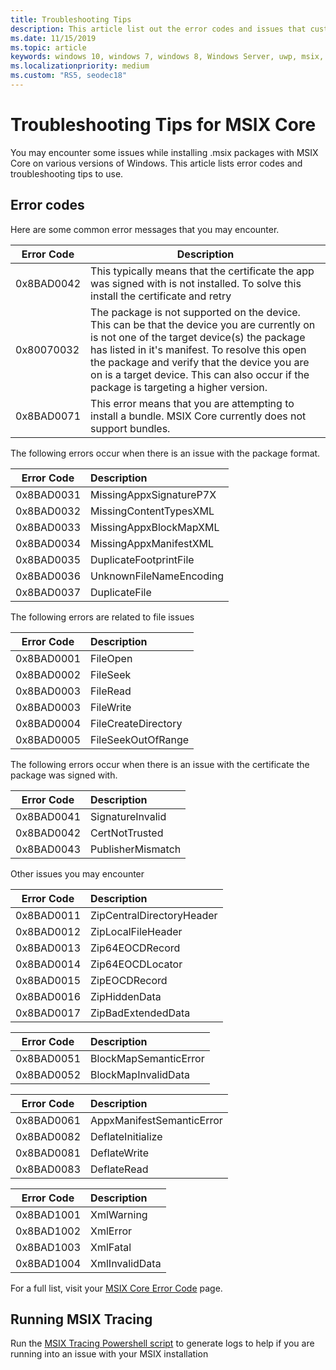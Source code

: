 ```yaml
---
title: Troubleshooting Tips 
description: This article list out the error codes and issues that customers may face when working with MSIX Core 
ms.date: 11/15/2019
ms.topic: article
keywords: windows 10, windows 7, windows 8, Windows Server, uwp, msix, msixcore, 1709, 1703, 1607, 1511, 1507
ms.localizationpriority: medium
ms.custom: "RS5, seodec18"
---
```


# Troubleshooting Tips for MSIX Core 

You may encounter some issues while installing .msix packages with MSIX Core on various versions of Windows. This article lists error codes and troubleshooting tips to use. 

## Error codes 
Here are some common error messages that you may encounter. 

| Error Code |Description |
|------------|------------|
| 0x8BAD0042 | This typically means that the certificate the app was signed with is not installed. To solve this install the certificate and retry| 
| 0x80070032 | The package is not supported on the device. This can be that the device you are currently on is not one of the target device(s) the package has listed in it's manifest. To resolve this open the package and verify that the device you are on is a target device. This can also occur if the package is targeting a higher version.  | 
|0x8BAD0071 | This error means that you are attempting to install a bundle. MSIX Core currently does not support bundles.|

The following errors occur when there is an issue with the package format. 

| Error Code |Description |
|------------|:------------|
| 0x8BAD0031 | MissingAppxSignatureP7X|
| 0x8BAD0032 | MissingContentTypesXML|
| 0x8BAD0033 | MissingAppxBlockMapXML|
| 0x8BAD0034 | MissingAppxManifestXML|
| 0x8BAD0035 | DuplicateFootprintFile |
| 0x8BAD0036 | UnknownFileNameEncoding |
| 0x8BAD0037 | DuplicateFile | 

The following errors are related to file issues

 | Error Code |Description |
|------------|:------------|
| 0x8BAD0001 | FileOpen|
| 0x8BAD0002 | FileSeek|
| 0x8BAD0003 | FileRead|
| 0x8BAD0003 | FileWrite|
| 0x8BAD0004 | FileCreateDirectory  |
| 0x8BAD0005 | FileSeekOutOfRange  |

The following errors occur when there is an issue with the certificate the package was signed with. 

| Error Code |Description |
|------------|:------------|
| 0x8BAD0041 | SignatureInvalid| 
| 0x8BAD0042 | CertNotTrusted|
| 0x8BAD0043 | PublisherMismatch|

Other issues you may encounter

| Error Code |Description |
|------------|:------------|
| 0x8BAD0011 | ZipCentralDirectoryHeader|
| 0x8BAD0012 | ZipLocalFileHeader|
| 0x8BAD0013 | Zip64EOCDRecord|
| 0x8BAD0014 | Zip64EOCDLocator |
| 0x8BAD0015 | ZipEOCDRecord |
| 0x8BAD0016 | ZipHiddenData |
| 0x8BAD0017 | ZipBadExtendedData | 

| Error Code |Description |
|------------|:------------|
| 0x8BAD0051 | BlockMapSemanticError|
| 0x8BAD0052 | BlockMapInvalidData|

| Error Code |Description |
|------------|:------------|
| 0x8BAD0061 | AppxManifestSemanticError |
| 0x8BAD0082 | DeflateInitialize |
| 0x8BAD0081 | DeflateWrite |
| 0x8BAD0083 | DeflateRead  |

| Error Code |Description |
|------------|:------------|
| 0x8BAD1001 | XmlWarning  |
| 0x8BAD1002 | XmlError|
| 0x8BAD1003 | XmlFatal |
| 0x8BAD1004 | XmlInvalidData |

For a full list, visit your [MSIX Core Error Code](https://github.com/microsoft/msix-packaging/blob/master/src/inc/public/MsixErrors.hpp) page. 

## Running MSIX Tracing 
Run the [MSIX Tracing Powershell script](https://github.com/microsoft/msix-packaging/blob/master/preview/MsixCore/Tests/msixtrace.ps1) to generate logs to help if you are running into an issue with your MSIX installation
